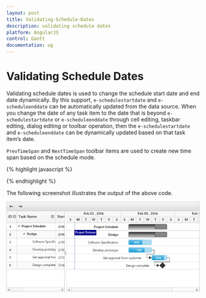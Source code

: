 ```yaml
---
layout: post
title: Validating-Schedule-Dates
description: validating schedule dates
platform: AngularJS
control: Gantt
documentation: ug
---
```


# Validating Schedule Dates

Validating schedule dates is used to change the schedule start date and end date dynamically. By this support, `e-schedulestartdate` and `e-scheduleenddate` can be automatically updated from the data source. When you change the date of any task item to the date that is beyond `e-schedulestartdate` or `e-scheduleenddate` through cell editing, taskbar editing, dialog editing or toolbar operation, then the `e-schedulestartdate` and `e-scheduleenddate` can be dynamically updated based on that task item’s date.

`PrevTimeSpan` and `NextTimeSpan` toolbar items are used to create new time span based on the schedule mode.

{% highlight javascript %}

<body ng-controller="GanttCtrl">
   <!--Add  Gantt control here-->    
   <div id="GanttContainer" ej-gantt
      //...
      e-schedulestartdate= "02/01/2014"
      e-scheduleenddate= "03/14/2016"
      e-toolbarsettings="toolbarSettings" 
      >
   </div>
  <script>
    var toolbarSettings= {
                showToolbar: true,
                    toolbarItems: [
                    ej.Gantt.ToolbarItems.PrevTimeSpan,
                    ej.Gantt.ToolbarItems.NextTimeSpan, ]
            }
    angular.module('listCtrl', ['ejangular'])
        .controller('GanttCtrl', function($scope) {
            //...
            $scope.toolbarSettings = "toolbarSettings";
        });
</script>
</body>

{% endhighlight %}

The following screenshot illustrates the output of the above code.

![](Validating-Schedule-Dates_images/Validating-Schedule-Dates_img1.png)

